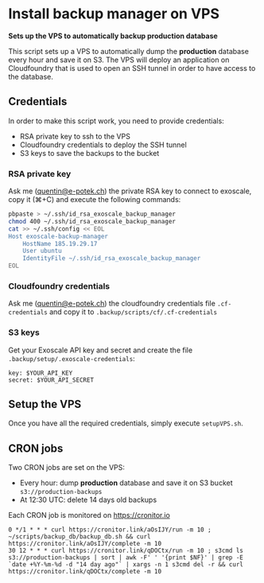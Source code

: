 # Install backup manager on VPS

**Sets up the VPS to automatically backup production database**

This script sets up a VPS to automatically dump the **production** database every hour and save it on S3. The VPS will deploy an application on Cloudfoundry that is used to open an SSH tunnel in order to have access to the database.

## Credentials

In order to make this script work, you need to provide credentials:

- RSA private key to ssh to the VPS
- Cloudfoundry credentials to deploy the SSH tunnel
- S3 keys to save the backups to the bucket

### RSA private key

Ask me (quentin@e-potek.ch) the private RSA key to connect to exoscale, copy it (&#8984;+C) and execute the following commands:

```bash
pbpaste > ~/.ssh/id_rsa_exoscale_backup_manager
chmod 400 ~/.ssh/id_rsa_exoscale_backup_manager
cat >> ~/.ssh/config << EOL
Host exoscale-backup-manager
	HostName 185.19.29.17
	User ubuntu
	IdentityFile ~/.ssh/id_rsa_exoscale_backup_manager
EOL
```

### Cloudfoundry credentials

Ask me (quentin@e-potek.ch) the cloudfoundry credentials file `.cf-credentials` and copy it to `.backup/scripts/cf/.cf-credentials`

### S3 keys

Get your Exoscale API key and secret and create the file `.backup/setup/.exoscale-credentials`:

```
key: $YOUR_API_KEY
secret: $YOUR_API_SECRET
```

## Setup the VPS

Once you have all the required credentials, simply execute `setupVPS.sh`.

## CRON jobs

Two CRON jobs are set on the VPS:

- Every hour: dump **production** database and save it on S3 bucket `s3://production-backups`
- At 12:30 UTC: delete 14 days old backups

Each CRON job is monitored on https://cronitor.io

```
0 */1 * * * curl https://cronitor.link/aOsIJY/run -m 10 ; ~/scripts/backup_db/backup_db.sh && curl https://cronitor.link/aOsIJY/complete -m 10
30 12 * * * curl https://cronitor.link/qDOCtx/run -m 10 ; s3cmd ls s3://production-backups | sort | awk -F' ' '{print $NF}' | grep -E  `date +%Y-%m-%d -d "14 day ago"` | xargs -n 1 s3cmd del -r && curl https://cronitor.link/qDOCtx/complete -m 10
```
